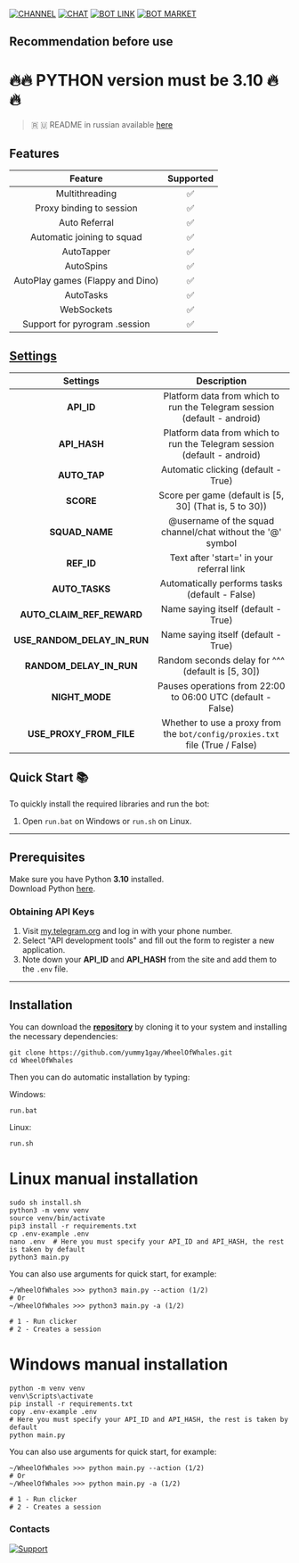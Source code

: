 [![CHANNEL](https://img.shields.io/badge/-CHANNEL-black?style=for-the-badge&logo=telegram&logoColor=white)](https://t.me/hidden_coding)
[![CHAT](https://img.shields.io/badge/-CHAT-black?style=for-the-badge&logo=telegram&logoColor=white)](https://t.me/hidden_codding_chat)
[![BOT LINK](https://img.shields.io/badge/-BOT%20LINK-black?style=for-the-badge&logo=telegram&logoColor=white)](https://t.me/wheelofwhalesbot?start=CGYJGk91pub)
[![BOT MARKET](https://img.shields.io/badge/-BOT%20MARKET-black?style=for-the-badge&logo=telegram&logoColor=white)](https://t.me/hcmarket_bot?start=referral_5143703753)

## Recommendation before use

# 🔥🔥 PYTHON version must be 3.10 🔥🔥

> 🇷 🇺 README in russian available [here](README-RU.md)

## Features  
|                         Feature                          | Supported |
|:--------------------------------------------------------:|:---------:|
|                      Multithreading                      |     ✅     |
|                 Proxy binding to session                 |     ✅     |
|                      Auto Referral                       |     ✅     |
|                Automatic joining to squad                |     ✅     |
|                       AutoTapper                         |     ✅     |
|                       AutoSpins                          |     ✅     |
|              AutoPlay games (Flappy and Dino)            |     ✅     |
|                       AutoTasks                          |     ✅     |
|                       WebSockets                         |     ✅     |
|              Support for pyrogram .session               |     ✅     |

## [Settings](https://github.com/yummy1gay/WheelOfWhales/blob/main/.env-example/)
|         Settings            |                                     Description                                     |
|:---------------------------:|:-----------------------------------------------------------------------------------:|
|        **API_ID**           |           Platform data from which to run the Telegram session (default - android)  |
|       **API_HASH**          |           Platform data from which to run the Telegram session (default - android)  |
|       **AUTO_TAP**          |                      Automatic clicking (default - True)                            |
|        **SCORE**            |                 Score per game (default is [5, 30] (That is, 5 to 30))              |
|      **SQUAD_NAME**         |               @username of the squad channel/chat without the '@' symbol            |
|        **REF_ID**           |                         Text after 'start=' in your referral link                   |
|       **AUTO_TASKS**        |                        Automatically performs tasks (default - False)               |
|  **AUTO_CLAIM_REF_REWARD**  |                             Name saying itself (default - True)                     |
| **USE_RANDOM_DELAY_IN_RUN** |                             Name saying itself (default - True)                     |
|   **RANDOM_DELAY_IN_RUN**   |                     Random seconds delay for ^^^ (default is [5, 30])               |
|       **NIGHT_MODE**        |               Pauses operations from 22:00 to 06:00 UTC (default - False)           |
| **USE_PROXY_FROM_FILE**     |      Whether to use a proxy from the `bot/config/proxies.txt` file (True / False)   |

## Quick Start 📚

To quickly install the required libraries and run the bot:

1. Open `run.bat` on Windows or `run.sh` on Linux.

---

## Prerequisites

Make sure you have Python **3.10** installed.  
Download Python [here](https://www.python.org/downloads/).

### Obtaining API Keys

1. Visit [my.telegram.org](https://my.telegram.org) and log in with your phone number.
2. Select "API development tools" and fill out the form to register a new application.
3. Note down your **API_ID** and **API_HASH** from the site and add them to the `.env` file.

---

## Installation
You can download the [**repository**](https://github.com/yummy1gay/WheelOfWhales) by cloning it to your system and installing the necessary dependencies:
```shell
git clone https://github.com/yummy1gay/WheelOfWhales.git
cd WheelOfWhales
```

Then you can do automatic installation by typing:

Windows:
```shell
run.bat
```

Linux:
```shell
run.sh
```

# Linux manual installation
```shell
sudo sh install.sh
python3 -m venv venv
source venv/bin/activate
pip3 install -r requirements.txt
cp .env-example .env
nano .env  # Here you must specify your API_ID and API_HASH, the rest is taken by default
python3 main.py
```

You can also use arguments for quick start, for example:
```shell
~/WheelOfWhales >>> python3 main.py --action (1/2)
# Or
~/WheelOfWhales >>> python3 main.py -a (1/2)

# 1 - Run clicker
# 2 - Creates a session
```

# Windows manual installation
```shell
python -m venv venv
venv\Scripts\activate
pip install -r requirements.txt
copy .env-example .env
# Here you must specify your API_ID and API_HASH, the rest is taken by default
python main.py
```

You can also use arguments for quick start, for example:
```shell
~/WheelOfWhales >>> python main.py --action (1/2)
# Or
~/WheelOfWhales >>> python main.py -a (1/2)

# 1 - Run clicker
# 2 - Creates a session
```




### Contacts

[![Support](https://img.shields.io/badge/For%20support%20or%20questions-BOT%20AUTHOR-blue?style=for-the-badge&logo=telegram&logoColor=white&labelColor=black)](https://t.me/yummy1gay)